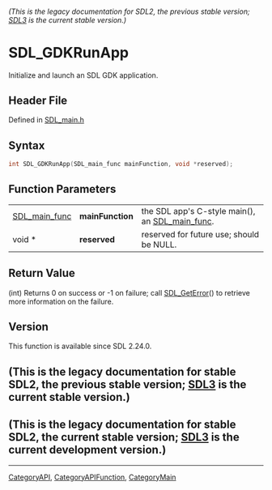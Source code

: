 ###### (This is the legacy documentation for SDL2, the previous stable version; [SDL3](https://wiki.libsdl.org/SDL3/) is the current stable version.)
# SDL_GDKRunApp

Initialize and launch an SDL GDK application.

## Header File

Defined in [SDL_main.h](https://github.com/libsdl-org/SDL/blob/SDL2/include/SDL_main.h)

## Syntax

```c
int SDL_GDKRunApp(SDL_main_func mainFunction, void *reserved);
```

## Function Parameters

|                                |                  |                                                                  |
| ------------------------------ | ---------------- | ---------------------------------------------------------------- |
| [SDL_main_func](SDL_main_func) | **mainFunction** | the SDL app's C-style main(), an [SDL_main_func](SDL_main_func). |
| void *                         | **reserved**     | reserved for future use; should be NULL.                         |

## Return Value

(int) Returns 0 on success or -1 on failure; call
[SDL_GetError](SDL_GetError)() to retrieve more information on the failure.

## Version

This function is available since SDL 2.24.0.

## (This is the legacy documentation for stable SDL2, the previous stable version; [SDL3](https://wiki.libsdl.org/SDL3/) is the current stable version.)



## (This is the legacy documentation for stable SDL2, the current stable version; [SDL3](https://wiki.libsdl.org/SDL3/) is the current development version.)



----
[CategoryAPI](CategoryAPI), [CategoryAPIFunction](CategoryAPIFunction), [CategoryMain](CategoryMain)

